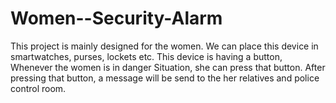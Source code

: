 # Women--Security-Alarm
This project is mainly designed for the women. We can place this device in smartwatches, purses, lockets etc. This device is having a button, Whenever the women is in danger Situation, she can press that button. After pressing that button, a message will be send to the her relatives and police control room.
